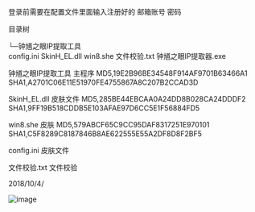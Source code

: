 登录前需要在配置文件里面输入注册好的 邮箱账号 密码

目录树

└─钟馗之眼IP提取工具  
        config.ini
        SkinH_EL.dll
        win8.she
        文件校验.txt
        钟馗之眼IP提取器.exe


钟馗之眼IP提取工具  主程序 
MD5,19E2B96BE34548F914AF9701B63466A1
SHA1,A2701C06E11E51970FE4755867A8C207B2CCAD3D

SkinH_EL.dll 皮肤文件
MD5,285BE44EBCAA0A24DD8B028CA24DDDF2
SHA1,9FF19B518CDDB5E103AFAE97D6CC5E1F56884FD5

win8.she  皮肤
MD5,579ABCF65C9CC95DAF8317251E970101
SHA1,C5F8289C8187846B8AE622555E55A2DF8D8F2BF5

config.ini 皮肤文件

文件校验.txt 文件校验

2018/10/4/

![image](https://github.com/greekn/awakening-conscience/blob/master/zoomeye/1.png)


